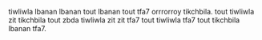 tiwliwla lbanan lbanan tout lbanan tout tfa7 orrrorroy tikchbila. tout tiwliwla zit tikchbila tout zbda tiwliwla zit zit tfa7 tout tiwliwla tfa7 tout tikchbila lbanan tfa7.